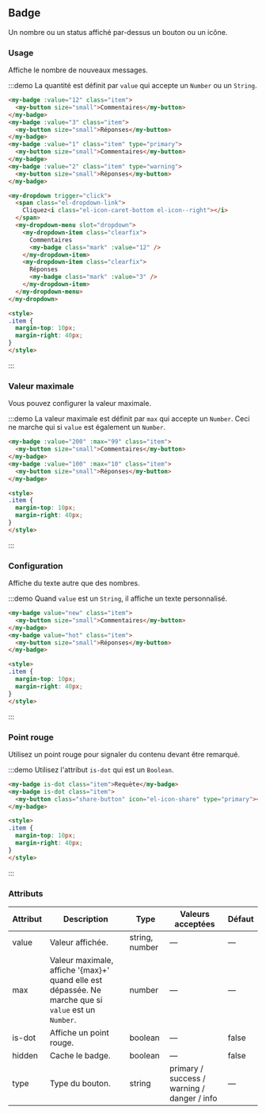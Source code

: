 ## Badge

Un nombre ou un status affiché par-dessus un bouton ou un icône.

### Usage

Affiche le nombre de nouveaux messages.

:::demo La quantité est définit par `value` qui accepte un `Number` ou un `String`.

```html
<my-badge :value="12" class="item">
  <my-button size="small">Commentaires</my-button>
</my-badge>
<my-badge :value="3" class="item">
  <my-button size="small">Réponses</my-button>
</my-badge>
<my-badge :value="1" class="item" type="primary">
  <my-button size="small">Commentaires</my-button>
</my-badge>
<my-badge :value="2" class="item" type="warning">
  <my-button size="small">Réponses</my-button>
</my-badge>

<my-dropdown trigger="click">
  <span class="el-dropdown-link">
    Cliquez<i class="el-icon-caret-bottom el-icon--right"></i>
  </span>
  <my-dropdown-menu slot="dropdown">
    <my-dropdown-item class="clearfix">
      Commentaires
      <my-badge class="mark" :value="12" />
    </my-dropdown-item>
    <my-dropdown-item class="clearfix">
      Réponses
      <my-badge class="mark" :value="3" />
    </my-dropdown-item>
  </my-dropdown-menu>
</my-dropdown>

<style>
.item {
  margin-top: 10px;
  margin-right: 40px;
}
</style>
```
:::

### Valeur maximale

Vous pouvez configurer la valeur maximale.

:::demo La valeur maximale est définit par `max` qui accepte un `Number`. Ceci ne marche qui si `value` est également un `Number`.

```html
<my-badge :value="200" :max="99" class="item">
  <my-button size="small">Commentaires</my-button>
</my-badge>
<my-badge :value="100" :max="10" class="item">
  <my-button size="small">Réponses</my-button>
</my-badge>

<style>
.item {
  margin-top: 10px;
  margin-right: 40px;
}
</style>
```
:::

### Configuration

Affiche du texte autre que des nombres.

:::demo Quand `value` est un `String`, il affiche un texte personnalisé.

```html
<my-badge value="new" class="item">
  <my-button size="small">Commentaires</my-button>
</my-badge>
<my-badge value="hot" class="item">
  <my-button size="small">Réponses</my-button>
</my-badge>

<style>
.item {
  margin-top: 10px;
  margin-right: 40px;
}
</style>
```
:::

### Point rouge

Utilisez un point rouge pour signaler du contenu devant être remarqué.

:::demo Utilisez l'attribut `is-dot` qui est un `Boolean`.

```html
<my-badge is-dot class="item">Requète</my-badge>
<my-badge is-dot class="item">
  <my-button class="share-button" icon="el-icon-share" type="primary"></my-button>
</my-badge>

<style>
.item {
  margin-top: 10px;
  margin-right: 40px;
}
</style>
```
:::

### Attributs

| Attribut     | Description     | Type            | Valeurs acceptées       | Défaut |
|-------------  |---------------- |---------------- |---------------------- |-------- |
| value         | Valeur affichée.   | string, number  |          —            |    —    |
| max           |  Valeur maximale, affiche '{max}+' quand elle est dépassée. Ne marche que si `value` est un `Number`.   | number  |         —              |     —    |
| is-dot        | Affiche un point rouge. | boolean   |    —           |  false  |
| hidden        | Cache le badge.    | boolean         |          —            |  false  |
| type          | Type du bouton.     | string          | primary / success / warning / danger / info |   —  |
